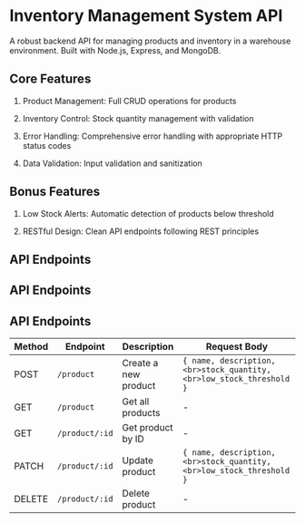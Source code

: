 # Inventory Management System API
A robust backend API for managing products and inventory in a warehouse environment. Built with Node.js, Express, and MongoDB.


## Core Features
1. Product Management: Full CRUD operations for products

2. Inventory Control: Stock quantity management with validation

3. Error Handling: Comprehensive error handling with appropriate HTTP status codes

4. Data Validation: Input validation and sanitization

## Bonus Features
1. Low Stock Alerts: Automatic detection of products below threshold

2. RESTful Design: Clean API endpoints following REST principles

##  API Endpoints

## API Endpoints

## API Endpoints

| Method | Endpoint       | Description          | Request Body |
|--------|----------------|----------------------|--------------|
| POST   | `/product`     | Create a new product | `{ name, description,<br>stock_quantity,<br>low_stock_threshold }` |
| GET    | `/product`     | Get all products     | - |
| GET    | `/product/:id` | Get product by ID    | - |
| PATCH  | `/product/:id` | Update product       | `{ name, description,<br>stock_quantity,<br>low_stock_threshold }` |
| DELETE | `/product/:id` | Delete product       | - |
